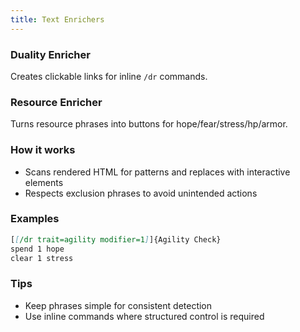 ```yaml
---
title: Text Enrichers
---
```


### Duality Enricher

Creates clickable links for inline `/dr` commands.

### Resource Enricher

Turns resource phrases into buttons for hope/fear/stress/hp/armor.

### How it works

- Scans rendered HTML for patterns and replaces with interactive elements
- Respects exclusion phrases to avoid unintended actions

### Examples

```markdown
[[/dr trait=agility modifier=1]]{Agility Check}
spend 1 hope
clear 1 stress
```

### Tips

- Keep phrases simple for consistent detection
- Use inline commands where structured control is required
